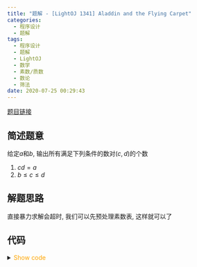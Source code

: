```yaml
---
title: "题解 - [LightOJ 1341] Aladdin and the Flying Carpet"
categories:
  - 程序设计
  - 题解
tags:
  - 程序设计
  - 题解
  - LightOJ
  - 数学
  - 素数/质数
  - 数论
  - 筛法
date: 2020-07-25 00:29:43
---
```


[题目链接](https://vjudge.net/problem/LightOJ-1341/origin)

<!-- more -->

## 简述题意

给定$a$和$b$, 输出所有满足下列条件的数对$(c,d)$的个数

1. $cd=a$
1. $b\leqslant c\leqslant d$

## 解题思路

直接暴力求解会超时, 我们可以先预处理素数表, 这样就可以了

## 代码

<details>
<summary><font color='orange'>Show code</font></summary>

{% icodeweb cpa_cpp title:LightOJ_1341 LightOJ/1341/0.cpp %}

</details>
